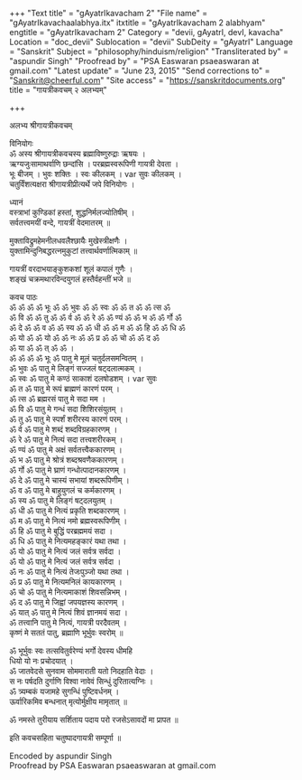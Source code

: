 +++
"Text title" = "gAyatrIkavacham 2"
"File name" = "gAyatrIkavachaalabhya.itx"
itxtitle = "gAyatrIkavacham 2 alabhyam"
engtitle = "gAyatrIkavacham 2"
Category = "devii, gAyatrI, devI, kavacha"
Location = "doc_devii"
Sublocation = "devii"
SubDeity = "gAyatrI"
Language = "Sanskrit"
Subject = "philosophy/hinduism/religion"
"Transliterated by" = "aspundir Singh"
"Proofread by" = "PSA Easwaran psaeaswaran at gmail.com"
"Latest update" = "June 23, 2015"
"Send corrections to" = "Sanskrit@cheerful.com"
"Site access" = "https://sanskritdocuments.org"
title = "गायत्रीकवचम् २ अलभ्यम्"

+++
  
 अलभ्य श्रीगायत्रीकवचम्   
  
विनियोगः  
ॐ अस्य श्रीगायत्रीकवचस्य ब्रह्माविष्णुरुद्राः ऋषयः ।  
ऋग्यजुःसामाथर्वाणि छन्दांसि । परब्रह्मस्वरूपिणी गायत्री देवता ।  
भूः बीजम् । भुवः शक्तिः । स्वः कीलकम् । var  सुवः कीलकम् ।  
चतुर्विंशत्यक्षरा श्रीगायत्रीप्रीत्यर्थे जपे विनियोगः ।  
  
ध्यानं  
वस्त्राभां कुण्डिकां हस्तां, शुद्धनिर्मलज्योतिषीम् ।  
सर्वतत्त्वमयीं वन्दे, गायत्रीं वेदमातरम् ॥  
  
मुक्ताविद्रुमहेमनीलधवलैश्छायैः मुखेस्त्रीक्षणैः ।  
युक्तामिन्दुनिबद्धरत्नमुकुटां तत्त्वार्थवर्णात्मिकाम् ॥  
  
गायत्रीं वरदाभयाङ्कुशकशां शूलं कपालं गुणैः ।  
शङ्खं चक्रमथारविन्दयुगलं हस्तैर्वहन्तीं भजे ॥  
  
कवच पाठः  
ॐ ॐ ॐ ॐ भूः ॐ ॐ भुवः ॐ ॐ स्वः ॐ ॐ त ॐ ॐ त्स ॐ  
ॐ वि ॐ ॐ तु ॐ ॐ र्व ॐ ॐ रे ॐ ॐ ण्यं ॐ ॐ भ ॐ ॐ र्गो ॐ  
ॐ दे ॐ ॐ व ॐ ॐ  स्य ॐ ॐ धी ॐ ॐ म ॐ ॐ हि ॐ ॐ धि ॐ  
ॐ यो ॐ ॐ यो ॐ ॐ नः ॐ ॐ प्र ॐ ॐ चो ॐ ॐ द ॐ  
ॐ या ॐ ॐ त् ॐ ॐ ।  
ॐ ॐ ॐ ॐ भूः ॐ पातु मे मूलं चतुर्दलसमन्वितम् ।  
ॐ भुवः ॐ पातु मे लिङ्गं सज्जलं षट्दलात्मकम् ।  
ॐ स्वः ॐ पातु मे कण्ठं साकाशं दलषोडशम् ।  var  सुवः  
ॐ त ॐ पातु मे रूपं ब्राह्मणं कारणं परम् ।  
ॐ त्स ॐ ब्रह्मरसं पातु मे सदा मम ।  
ॐ वि ॐ पातु मे गन्धं सदा शिशिरसंयुतम् ।  
ॐ तु ॐ पातु मे स्पर्शं शरीरस्य कारणं परम् ।  
ॐ र्व ॐ पातु मे शब्दं शब्दविग्रहकारणम् ।  
ॐ रे ॐ पातु मे नित्यं सदा तत्त्वशरीरकम् ।  
ॐ ण्यं ॐ पातु मे अक्षं सर्वतत्त्वैककारणम् ।  
ॐ भ ॐ पातु मे श्रोत्रं शब्दश्रवणैककारणम् ।  
ॐ र्गो ॐ पातु मे घ्राणं गन्धोत्पादानकारणम् ।  
ॐ दे ॐ पातु मे चास्यं सभायां शब्दरूपिणीम् ।  
ॐ व ॐ पातु मे बाहुयुगलं च कर्मकारणम् ।  
ॐ स्य ॐ पातु मे लिङ्गं षट्दलयुतम् ।  
ॐ धी ॐ पातु मे नित्यं प्रकृति शब्दकारणम् ।  
ॐ म ॐ पातु मे नित्यं नमो ब्रह्मस्वरूपिणीम् ।  
ॐ हि ॐ पातु मे बुद्धिं परब्रह्ममयं सदा ।  
ॐ धि ॐ पातु मे नित्यमहङ्कारं यथा तथा ।  
ॐ यो ॐ पातु मे नित्यं जलं सर्वत्र सर्वदा ।  
ॐ यो ॐ पातु मे नित्यं जलं सर्वत्र सर्वदा ।  
ॐ नः ॐ पातु मे नित्यं तेजःपुञ्जो यथा तथा ।  
ॐ प्र ॐ पातु मे नित्यमनिलं कायकारणम् ।  
ॐ चो ॐ पातु मे नित्यमाकाशं शिवसन्निभम् ।  
ॐ द ॐ पातु मे जिह्वां जपयज्ञस्य कारणम् ।  
ॐ यात् ॐ पातु मे नित्यं शिवं ज्ञानमयं सदा ।  
ॐ तत्त्वानि पातु मे नित्यं, गायत्री परदैवतम् ।  
कृष्णं मे सततं पातु, ब्रह्माणि भूर्भुवः स्वरोम् ॥  
  
ॐ भूर्भुवः स्वः तत्सवितुर्वरेण्यं भर्गो देवस्य धीमहि  
धियो यो नः प्रचोदयात् ।  
ॐ जातवेदसे सुनवाम सोममाराती यतो निदहाति वेदाः ।  
स नः पर्षदति दुर्गाणि विश्वा नावेवं सिन्धुं दुरितात्यग्निः ।  
ॐ त्र्यम्बकं यजामहे सुगन्धिं पुष्टिवर्धनम् ।  
ऊर्वारिकमिव बन्धनात् मृत्योर्मुक्षीय मामृतात् ॥  
  
ॐ नमस्ते तुरीयाय सर्शिताय पदाय परो रजसेऽसावदों मा प्रापत ॥  
  
इति कवचसहिता चतुष्पादगायत्री सम्पूर्णा ॥  
  
  
Encoded by aspundir Singh  
Proofread by PSA Easwaran psaeaswaran at gmail.com  
  
